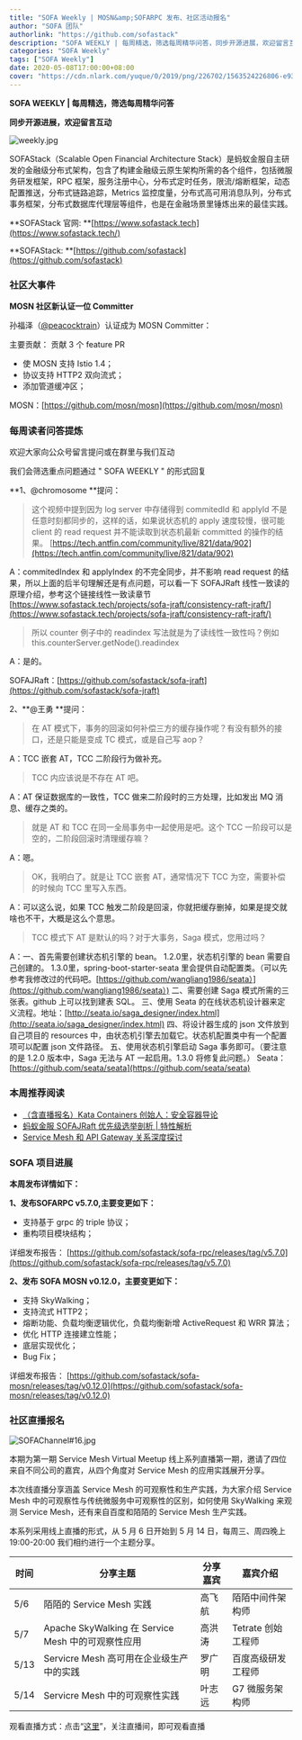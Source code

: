 ```yaml
---
title: "SOFA Weekly | MOSN&amp;SOFARPC 发布、社区活动报名"
author: "SOFA 团队"
authorlink: "https://github.com/sofastack"
description: "SOFA WEEKLY | 每周精选，筛选每周精华问答，同步开源进展，欢迎留言互动。"
categories: "SOFA Weekly"
tags: ["SOFA Weekly"]
date: 2020-05-08T17:00:00+08:00
cover: "https://cdn.nlark.com/yuque/0/2019/png/226702/1563524226806-e93607a3-1b77-4ca2-8c3c-0384ab966154.png"
---
```


**SOFA WEEKLY | 每周精选，筛选每周精华问答**

**同步开源进展，欢迎留言互动**

![weekly.jpg](https://cdn.nlark.com/yuque/0/2019/jpeg/226702/1562925824761-fc720f21-9622-437b-a783-0b0729eda119.jpeg)

SOFAStack（Scalable Open Financial Architecture Stack）是蚂蚁金服自主研发的金融级分布式架构，包含了构建金融级云原生架构所需的各个组件，包括微服务研发框架，RPC 框架，服务注册中心，分布式定时任务，限流/熔断框架，动态配置推送，分布式链路追踪，Metrics 监控度量，分布式高可用消息队列，分布式事务框架，分布式数据库代理层等组件，也是在金融场景里锤炼出来的最佳实践。

**SOFAStack 官网: **[https://www.sofastack.tech](https://www.sofastack.tech/)

**SOFAStack: **[https://github.com/sofastack](https://github.com/sofastack)

### 社区大事件

**MOSN 社区新认证一位 Committer**

孙福泽（[@peacocktrain](https://github.com/peacocktrain)）认证成为 MOSN Committer：

主要贡献： 贡献 3 个 feature PR

- 使 MOSN 支持 Istio 1.4；
- 协议支持 HTTP2 双向流式；
- 添加管道缓冲区；

MOSN：[https://github.com/mosn/mosn](https://github.com/mosn/mosn)


### 每周读者问答提炼

欢迎大家向公众号留言提问或在群里与我们互动

我们会筛选重点问题通过 " SOFA WEEKLY " 的形式回复

**1、@chromosome **提问：

> 这个视频中提到因为 log server 中存储得到 commitedId 和 applyId 不是任意时刻都同步的，这样的话，如果说状态机的 apply 速度较慢，很可能 client 的 read request 并不能读取到状态机最新 committed 的操作的结果。
> [https://tech.antfin.com/community/live/821/data/902](https://tech.antfin.com/community/live/821/data/902)

A：commitedIndex 和 applyIndex 的不完全同步，并不影响 read request 的结果，所以上面的后半句理解还是有点问题，可以看一下 SOFAJRaft 线性一致读的原理介绍，参考这个链接线性一致读章节 [https://www.sofastack.tech/projects/sofa-jraft/consistency-raft-jraft/](https://www.sofastack.tech/projects/sofa-jraft/consistency-raft-jraft/)

> 所以 counter 例子中的 readindex 写法就是为了读线性一致性吗？例如 this.counterServer.getNode().readindex

A：是的。

SOFAJRaft：[https://github.com/sofastack/sofa-jraft](https://github.com/sofastack/sofa-jraft)

2、**@王勇 **提问：

> 在 AT 模式下，事务的回滚如何补偿三方的缓存操作呢？有没有额外的接口，还是只能是变成 TC 模式，或是自己写 aop？

A：TCC 嵌套 AT，TCC 二阶段行为做补充。

> TCC 内应该说是不存在 AT 吧。

A：AT 保证数据库的一致性，TCC 做来二阶段时的三方处理，比如发出 MQ 消息、缓存之类的。

> 就是 AT 和 TCC 在同一全局事务中一起使用是吧。这个 TCC 一阶段可以是空的，二阶段回滚时清理缓存嘛？

A：嗯。

> OK，我明白了。就是让 TCC 嵌套 AT，通常情况下 TCC 为空，需要补偿的时候向 TCC 里写入东西。

A：可以这么说，如果 TCC 触发二阶段是回滚，你就把缓存删掉，如果是提交就啥也不干，大概是这么个意思。

> TCC 模式下 AT 是默认的吗？对于大事务，Saga 模式，您用过吗？

A：一、首先需要创建状态机引擎的 bean。
1.2.0里，状态机引擎的 bean 需要自己创建的。
1.3.0里，spring-boot-starter-seata 里会提供自动配置类。（可以先参考我修改过的代码吧。[https://github.com/wangliang1986/seata）](https://github.com/wangliang1986/seata）)
二、需要创建 Saga 模式所需的三张表。github 上可以找到建表 SQL。
三、使用 Seata 的在线状态机设计器来定义流程。地址：[http://seata.io/saga_designer/index.html](http://seata.io/saga_designer/index.html)
四、将设计器生成的 json 文件放到自己项目的 resources 中，由状态机引擎去加载它。状态机配置类中有一个配置项可以配置 json 文件路径。
五、使用状态机引擎启动 Saga 事务即可。（要注意的是 1.2.0 版本中，Saga 无法与 AT 一起启用。1.3.0 将修复此问题。）
Seata：[https://github.com/seata/seata](https://github.com/seata/seata)

### 本周推荐阅读

- [（含直播报名）Kata Containers 创始人：安全容器导论](/blog/kata-container-introduction-to-safe-containers/)
- [蚂蚁金服 SOFAJRaft 优先级选举剖析 | 特性解析](/blog/sofa-jraft-priority-election/)
- [Service Mesh 和 API Gateway 关系深度探讨](/blog/service-mesh-api-gateway-in-depth-discussion-of-relationships/)

### SOFA 项目进展

**本周发布详情如下：**

**1、发布SOFARPC v5.7.0,主要变更如下：**

- 支持基于 grpc 的 triple 协议；
- 重构项目模块结构；

详细发布报告：
[https://github.com/sofastack/sofa-rpc/releases/tag/v5.7.0](https://github.com/sofastack/sofa-rpc/releases/tag/v5.7.0)


**2、发布 SOFA MOSN v0.12.0，主要变更如下：**

- 支持 SkyWalking；
- 支持流式 HTTP2；
- 熔断功能、负载均衡逻辑优化，负载均衡新增 ActiveRequest 和 WRR 算法；
- 优化 HTTP 连接建立性能；
- 底层实现优化；
- Bug Fix；

详细发布报告：
[https://github.com/sofastack/sofa-mosn/releases/tag/v0.12.0](https://github.com/sofastack/sofa-mosn/releases/tag/v0.12.0)

### 社区直播报名

![SOFAChannel#16.jpg](https://cdn.nlark.com/yuque/0/2020/jpeg/226702/1587728387529-17191abc-9201-464f-ac0e-488668850c2c.jpeg)

本期为第一期 Service Mesh Virtual Meetup 线上系列直播第一期，邀请了四位来自不同公司的嘉宾，从四个角度对 Service Mesh 的应用实践展开分享。

本次线直播分享涵盖 Service Mesh 的可观察性和生产实践，为大家介绍 Service Mesh 中的可观察性与传统微服务中可观察性的区别，如何使用 SkyWalking 来观测 Service Mesh，还有来自百度和陌陌的 Service Mesh 生产实践。

本系列采用线上直播的形式，从 5 月 6 日开始到 5 月 14 日，每周三、周四晚上  19:00-20:00 我们相约进行一个主题分享。


| 时间 | 分享主题 | 分享嘉宾 | 嘉宾介绍 |
| --- | --- | --- | --- |
| 5/6 | 陌陌的 Service Mesh 实践 | 高飞航 | 陌陌中间件架构师 |
| 5/7 | Apache SkyWalking 在 Service Mesh 中的可观察性应用 | 高洪涛 | Tetrate 创始工程师 |
| 5/13 | Servicre Mesh 高可用在企业级生产中的实践 | 罗广明 | 百度高级研发工程师 |
| 5/14 | Servicre Mesh 中的可观察性实践 | 叶志远 | G7 微服务架构师 |

观看直播方式：点击“[这里](https://live.bilibili.com/21954520)”，关注直播间，即可观看直播
